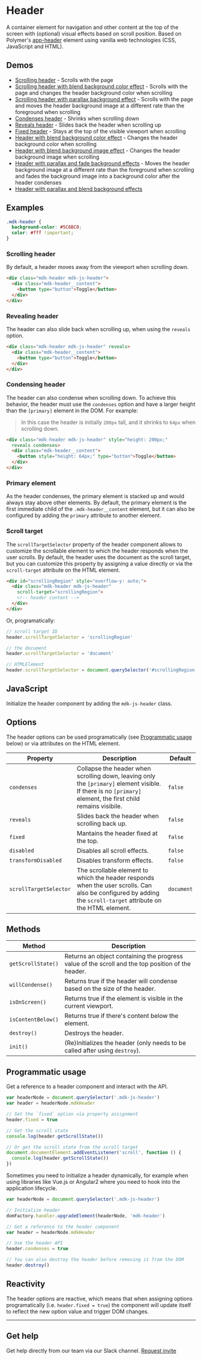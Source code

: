 # Header

A container element for navigation and other content at the top of the screen with (optional) visual effects based on scroll position. Based on Polymer's [app-header](https://elements.polymer-project.org/elements/app-layout?active=app-header) element using vanilla web technologies (CSS, JavaScript and HTML).

## Demos

- [Scrolling header](http://mdk-demo.themekit.io/index.html) - Scrolls with the page
- [Scrolling header with blend background color effect](http://mdk-demo.themekit.io/header-blend.html) - Scrolls with the page and changes the header background color when scrolling
- [Scrolling header with parallax background effect](http://mdk-demo.themekit.io/header-parallax.html) - Scrolls with the page and moves the header background image at a different rate than the foreground when scrolling
- [Condenses header](http://mdk-demo.themekit.io/header-condenses.html) - Shrinks when scrolling down
- [Reveals header](http://mdk-demo.themekit.io/header-reveals.html) - Slides back the header when scrolling up
- [Fixed header](http://mdk-demo.themekit.io/header-fixed.html) - Stays at the top of the visible viewport when scrolling
- [Header with blend background color effect](http://mdk-demo.themekit.io/header-blend-color.html) - Changes the header background color when scrolling
- [Header with blend background image effect](http://mdk-demo.themekit.io/header-blend-image.html) - Changes the header background image when scrolling
- [Header with parallax and fade background effects](http://mdk-demo.themekit.io/header-parallax-fade.html) - Moves the header background image at a different rate than the foreground when scrolling and fades the background image into a background color after the header condenses
- [Header with parallax and blend background effects](http://mdk-demo.themekit.io/header-parallax-blend.html)

## Examples

```css
.mdk-header {
  background-color: #5C6BC0;
  color: #fff !important;
}
```

### Scrolling header

By default, a header moves away from the viewport when scrolling down.

```html
<div class="mdk-header mdk-js-header">
  <div class="mdk-header__content">
    <button type="button">Toggle</button>
  </div>
</div>
```

### Revealing header

The header can also slide back when scrolling up, when using the `reveals` option.

```html
<div class="mdk-header mdk-js-header" reveals>
  <div class="mdk-header__content">
    <button type="button">Toggle</button>
  </div>
</div>
```

### Condensing header

The header can also condense when scrolling down. To achieve this behavior, the header must use the `condenses` option and have a larger height than the `[primary]` element in the DOM. For example:

> In this case the header is initially `200px` tall, and it shrinks to `64px` when scrolling down.

```html
<div class="mdk-header mdk-js-header" style="height: 200px;" 
  reveals condenses>
  <div class="mdk-header__content">
    <button style="height: 64px;" type="button">Toggle</button>
  </div>
</div>
```

### Primary element

As the header condenses, the primary element is stacked up and would always stay above other elements. By default, the primary element is the first immediate child of the `.mdk-header__content` element, but it can also be configured by adding the `primary` attribute to another element.

### Scroll target

The `scrollTargetSelector` property of the header component allows to customize the scrollable element to which the header responds when the user scrolls. By default, the header uses the document as the scroll target, but you can customize this property by assigning a value directly or via the `scroll-target` attribute on the HTML element.

```html
<div id="scrollingRegion" style="overflow-y: auto;">
  <div class="mdk-header mdk-js-header" 
    scroll-target="scrollingRegion">
    <!-- header content -->
  </div>
</div>
```

Or, programatically:

```js
// scroll target ID
header.scrollTargetSelector = 'scrollingRegion'

// the document
header.scrollTargetSelector = 'document'

// HTMLElement
header.scrollTargetSelector = document.querySelector('#scrollingRegion')
```

## JavaScript

Initialize the header component by adding the `mdk-js-header` class.

## Options

The header options can be used programatically (see [Programmatic usage](#programmatic-usage) below) or via attributes on the HTML element.

<table>
  <thead>
    <tr>
      <th>Property</th>
      <th>Description</th>
      <th>Default</th>
    </tr>
  </thead>
  <tbody>
    <tr>
      <td><code>condenses</code></td>
      <td>Collapse the header when scrolling down, leaving only the <code>[primary]</code> element visible. If there is no <code>[primary]</code> element, the first child remains visibile.</td>
      <td><code>false</code></td>
    </tr>
    <tr>
      <td><code>reveals</code></td>
      <td>Slides back the header when scrolling back up.</td>
      <td><code>false</code></td>
    </tr>
    <tr>
      <td><code>fixed</code></td>
      <td>Mantains the header fixed at the top.</td>
      <td><code>false</code></td>
    </tr>
    <tr>
      <td><code>disabled</code></td>
      <td>Disables all scroll effects.</td>
      <td><code>false</code></td>
    </tr>
    <tr>
      <td><code>transformDisabled</code></td>
      <td>Disables transform effects.</td>
      <td><code>false</code></td>
    </tr>
    <tr>
      <td><code>scrollTargetSelector</code></td>
      <td>The scrollable element to which the header responds when the user scrolls. Can also be configured by adding the <code>scroll-target</code> attribute on the HTML element.</td>
      <td><code>document</code></td>
    </tr>
  </tbody>
</table>

## Methods

<table>
  <thead>
    <tr>
      <th>Method</th>
      <th>Description</th>
    </tr>
  </thead>
  <tbody>
    <tr>
      <td><code>getScrollState()</code></td>
      <td>Returns an object containing the progress value of the scroll and the top position of the header.</td>
    </tr>
    <tr>
      <td><code>willCondense()</code></td>
      <td>Returns true if the header will condense based on the size of the header.</td>
    </tr>
    <tr>
      <td><code>isOnScreen()</code></td>
      <td>Returns true if the element is visible in the current viewport.</td>
    </tr>
    <tr>
      <td><code>isContentBelow()</code></td>
      <td>Returns true if there's content below the element.</td>
    </tr>
    <tr>
      <td><code>destroy()</code></td>
      <td>Destroys the header.</td>
    </tr>
    <tr>
      <td><code>init()</code></td>
      <td>(Re)Initializes the header (only needs to be called after using <code>destroy</code>).</td>
    </tr>
  </tbody>
</table>

## Programmatic usage

Get a reference to a header component and interact with the API.

```js
var headerNode = document.querySelector('.mdk-js-header')
var header = headerNode.mdkHeader

// Set the `fixed` option via property assignment
header.fixed = true

// Get the scroll state
console.log(header.getScrollState())

// Or get the scroll state from the scroll target
document.documentElement.addEventListener('scroll', function () {
  console.log(header.getScrollState())
})
```

Sometimes you need to initialize a header dynamically, for example when using libraries like Vue.js or Angular2 where you need to hook into the application lifecycle.

```js
var headerNode = document.querySelector('.mdk-js-header')

// Initialize header
domFactory.handler.upgradeElement(headerNode, 'mdk-header')

// Get a reference to the header component
var header = headerNode.mdkHeader

// Use the header API
header.condenses = true

// You can also destroy the header before removing it from the DOM
header.destroy()
```

## Reactivity

The header options are reactive, which means that when assigning options programatically (i.e. `header.fixed = true`) the component will update itself to reflect the new option value and trigger DOM changes.

---

## Get help
Get help directly from our team via our Slack channel. [Request invite](http://themekit-slack-invite.stamplayapp.com/)